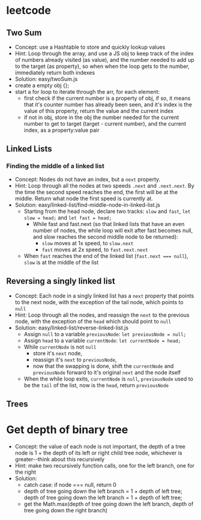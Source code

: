 # leetcode

## Two Sum
- Concept: use a Hashtable to store and quickly lookup values
- Hint: Loop through the array, and use a JS obj to keep track of the index of numbers already visited (as value), and the number needed to add up to the target (as property), so when when the loop gets to the number, immediately return both indexes
- Solution: easy/twoSum.js
- create a empty obj {};
- start a for loop to iterate through the arr, for each element:
  - first check if the current number is a property of obj, if so, it means that it's counter number has already been seen, and it's index is the value of this property, return the value and the current index
  - if not in obj, store in the obj the number needed for the current number to get to target (target - current number), and the current index, as a property:value pair

## Linked Lists

### Finding the middle of a linked list
- Concept: Nodes do not have an index, but a `next` property. 
- Hint: Loop through all the nodes at two speeds `.next` and `.next.next`. By the time the second speed reaches the end, the first will be at the middle. Return what node the first speed is currently at.
- Solution: easy/linked-list/find-middle-node-in-linked-list.js
  - Starting from the head node, declare two tracks: `slow` and `fast`, `let slow = head;` and `let fast = head;`
    - While fast and fast.next (so that linked lists that have an even number of nodes, the while loop will exit after fast becomes null, and slow reaches the second middle node to be returned):
      - `slow` moves at 1x speed, to `slow.next`
      - `fast` moves at 2x speed, to `fast.next.next` 
  - When `fast` reaches the end of the linked list (`fast.next === null`), `slow` is at the middle of the list

## Reversing a singly linked list
- Concept: Each node in a singly linked list has a `next` property that points to the next node, with the exception of the tail node, which points to `null`
- Hint: Loop through all the nodes, and reassign the `next` to the previous node, with the exception of the `head` which should point to `null`
- Solution: easy/linked-list/reverse-linked-list.js
  - Assign `null` to a variable `previousNode`: `let previousNode = null;`
  - Assign `head` to a variable `currentNode`: `let currentNode = head;`
  - While `currentNode` is not `null`
    - store it's `next` node, 
    - reassign it's `next` to `previousNode`, 
    - now that the swapping is done, shift the `currentNode` and `previousNode` forward to it's original `next` and the node itself
  - When the while loop exits, `currentNode` is `null`, `previousNode` used to be the `tail` of the list, now is the `head`, return `previousNode`


## Trees

# Get depth of binary tree
- Concept: the value of each node is not important, the depth of a tree node is 1 + the depth of its left or right child tree node, whichever is greater--think about this recursively
- Hint: make two recursively function calls, one for the left branch, one for the right
- Solution: 
  - catch case: if node === null, return 0
  - depth of tree going down the left branch = 1 + depth of left tree; depth of tree going down the left branch = 1 + depth of left tree; 
  - get the Math.max(depth of tree going down the left branch, depth of tree going down the right branch)

